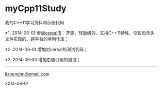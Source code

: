 myCpp11Study
============

我的C++11学习资料和示例代码

*1. 2014-06-01 增加[cereal](http://uscilab.github.io/cereal/index.html)库：开源、轻量级的、支持C++11特性、仅仅包含头文件实现的、跨平台的序列化库；

*2. 2014-06-01 增加对cereal的测试代码；

*3. 2014-06-03 增加右值引用的测试；

****
lizhenghn@gmail.com

2014-06-01